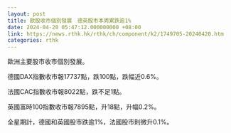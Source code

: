 ```yaml
---
layout: post
title: 歐股收市個別發展　德英股市本周累跌逾1%
date: 2024-04-20 05:47:12.000000000 +08:00
link: https://news.rthk.hk/rthk/ch/component/k2/1749705-20240420.htm
categories: rthk
---
```


歐洲主要股市收市個別發展。

德國DAX指數收市報17737點，跌100點，跌幅近0.6%。

法國CAC指數收市報8022點，跌不足1點。

英國富時100指數收市報7895點，升18點，升幅0.2%。

全星期計，德國和英國股市跌逾1%，法國股市則微升0.1%。
